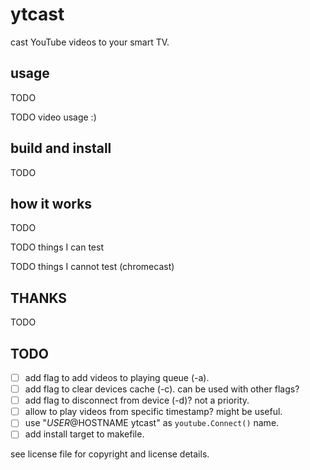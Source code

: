 ytcast
======

cast YouTube videos to your smart TV.

usage
-----

TODO

TODO video usage :)

build and install
-----------------

TODO

how it works
------------

TODO

TODO things I can test

TODO things I cannot test (chromecast)

THANKS
------

TODO

TODO
----

- [ ] add flag to add videos to playing queue (-a).
- [ ] add flag to clear devices cache (-c). can be used with other flags?
- [ ] add flag to disconnect from device (-d)? not a priority.
- [ ] allow to play videos from specific timestamp? might be useful.
- [ ] use "$USER@$HOSTNAME ytcast" as `youtube.Connect()` name.
- [ ] add install target to makefile.

see license file for copyright and license details.
